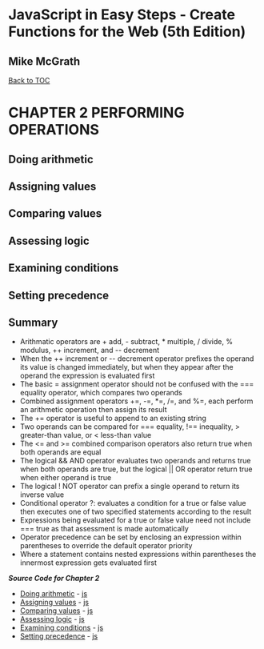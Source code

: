 # **JavaScript in Easy Steps - Create Functions for the Web (5th Edition)**
## Mike McGrath

<a href="THE BOOK ON JAVASCRIPT.md">Back to TOC</a>

# CHAPTER 2 PERFORMING OPERATIONS
## Doing arithmetic
## Assigning values
## Comparing values
## Assessing logic
## Examining conditions
## Setting precedence
## Summary<br>
   * Arithmatic operators are + add, - subtract, * multiple, / divide, % modulus, ++ increment, and
     -- decrement
   * When the ++ increment or -- decrement operator prefixes the operand its value is changed immediately,
     but when they appear after the operand the expression is evaluated first
   * The basic = assignment operator should not be confused with the === equality operator, which compares
     two operands
   * Combined assignment operators +=, -=, *=, /=, and %=, each perform an arithmetic operation then assign
     its result
   * The += operator is useful to append to an existing string
   * Two operands can be compared for === equality, !== inequality, > greater-than value, or < less-than value
   * The <= and >= combined comparison operators also return true when both operands are equal
   * The logical && AND operator evaluates two operands and returns true when both operands are true, but
     the logical || OR operator return true when either operand is true
   * The logical ! NOT operator can prefix a single operand to return its inverse value
   * Conditional operator ?: evaluates a condition for a true or false value then executes one of two 
     specified statements according to the result
   * Expressions being evaluated for a true or false value need not include === true as that assessment
     is made automatically
   * Operator precedence can be set by enclosing an expression within parentheses to override the default
     operator priority
   * Where a statement contains nested expressions within parentheses the innermost expression gets evaluated 
     first

***Source Code for Chapter 2***
        <ul>
          <li><a href="src/2-Performing operations/arithmetic.html">Doing arithmetic</a> -
            <a href="src/2-Performing operations/arithmetic.js"> js</a></li>
          <li><a href="src/2-Performing operations/assign.html">Assigning values</a> -
            <a href="src/2-Performing operations/assign.js"> js</a></li>
          <li><a href="src/2-Performing operations/compare.html">Comparing values</a> -
            <a href="src/2-Performing operations/compare.js"> js</a></li>
          <li><a href="src/2-Performing operations/logic.html">Assessing logic</a> -
            <a href="src/2-Performing operations/logic.js"> js</a></li>
          <li><a href="src/2-Performing operations/condition.html">Examining conditions</a> -
            <a href="src/2-Performing operations/condition.js"> js</a></li>
          <li><a href="src/2-Performing operations/priority.html">Setting precedence</a> -
            <a href="src/2-Performing operations/priority.js"> js</a></li>
        </ul>